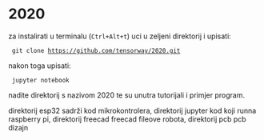 # 2020

za instalirati u terminalu (<code>Ctrl+Alt+t</code>) uci u zeljeni direktorij i upisati:

<code> git clone https://github.com/tensorway/2020.git </code>

nakon toga upisati:

<code> jupyter notebook </code>

nadite direktorij s nazivom 2020 te su unutra tutorijali i primjer program.


direktorij esp32 sadrži kod mikrokontrolera,
direktorij jupyter kod koji runna raspberry pi,
direktorij freecad freecad fileove robota,
direktorij pcb pcb dizajn
